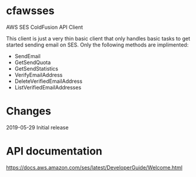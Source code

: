 # cfawsses
AWS SES ColdFusion API Client

This client is just a very thin basic client that only handles basic tasks to get started sending email on SES. Only the following methods are implimented:

- SendEmail
- GetSendQuota
- GetSendStatistics
- VerifyEmailAddress
- DeleteVerifiedEmailAddress
- ListVerifiedEmailAddresses

# Changes
2019-05-29 Initial release

# API documentation
https://docs.aws.amazon.com/ses/latest/DeveloperGuide/Welcome.html
